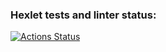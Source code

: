 ### Hexlet tests and linter status:
[![Actions Status](https://github.com/ruudiy23/frontend-project-lvl1/workflows/hexlet-check/badge.svg)](https://github.com/ruudiy23/frontend-project-lvl1/actions)